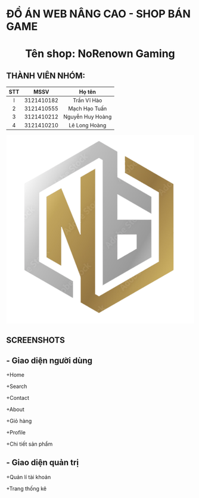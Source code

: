 # ĐỒ ÁN WEB NÂNG CAO - SHOP BÁN GAME

<h1 align="center">Tên shop: NoRenown Gaming</h1>

## THÀNH VIÊN NHÓM: 

| STT  | MSSV | Họ tên |
| :-------------: | :-------------: | :-------------: |
| l  | 3121410182  | Trần Vĩ Hào  |
| 2  | 3121410555  | Mạch Hạo Tuấn  |
| 3  | 3121410212  | Nguyễn Huy Hoàng  |
| 4  | 3121410210  | Lê Long Hoàng  |

<img src="/assets/img/logo.png">

## SCREENSHOTS

## - Giao diện người dùng

+Home 

+Search

+Contact

+About

+Giỏ hàng

+Profile

+Chi tiết sản phẩm 

## - Giao diện quản trị

+Quản lí tài khoản

+Trang thống kê
